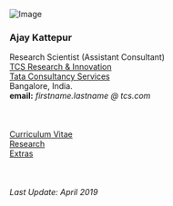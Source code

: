 
![Image](https://ajaykattepur.github.io/ajaykattepur/ajay.jpg)
   
### Ajay Kattepur   
Research Scientist (Assistant Consultant)           
[TCS Research & Innovation](https://www.tcs.com/research-and-innovation)  
[Tata Consultancy Services](https://www.tcs.com/)  
Bangalore, India.   
**email:** _firstname.lastname @ tcs.com_  
&nbsp;  
&nbsp;  
  &nbsp;  
[Curriculum Vitae](cv.md)   
[Research](research.md)    
[Extras](extras.md)   
&nbsp;  
&nbsp;  
&nbsp;  
_Last Update: April 2019_
